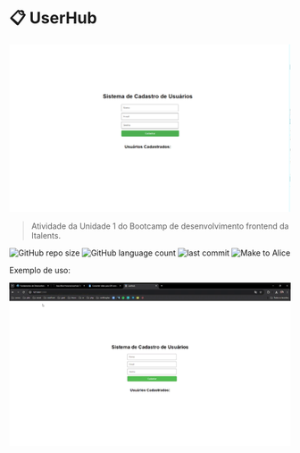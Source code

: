 # 📋 UserHub

![print da tela inicial do UserHub](images/userhub-readme.png)

> Atividade da Unidade 1 do Bootcamp de desenvolvimento frontend da Italents.

![GitHub repo size](https://img.shields.io/github/repo-size/Ana-Alice-Honorio/userhub?style=for-the-badge)
![GitHub language count](https://img.shields.io/github/languages/count/Ana-Alice-Honorio/userhub?style=for-the-badge)
![last commit](https://img.shields.io/github/last-commit/Ana-Alice-Honorio/userhub?style=for-the-badge")
![Make to Alice](https://img.shields.io/badge/make-to%20Alice-D818A5")

Exemplo de uso:

![Usabilidade do UserHub](images/userhub-video.gif)
